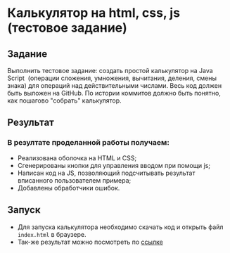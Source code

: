 # Калькулятор на html, css, js (тестовое задание)

## Задание
  Выполнить тестовое задание: создать простой калькулятор на Java Script  (операции сложения, умножения, вычитания, деления, смены знака) для операций над действительными числами. Весь код должен быть выложен на GitHub. По истории коммитов должно быть понятно, как пошагово "собрать" калькулятор.

## Результат
### В резултате проделанной работы получаем:
- Реализована оболочка на HTML и CSS;
- Сгенерированы кнопки для управления вводом при помощи js;
- Написан код на JS, позволяющий подсчитывать результат вписанного пользователем примера;
- Добавлены обработчики ошибок.

## Запуск
- Для запуска калькулятора необходимо скачать код и открыть файл <code>index.html</code> в браузере.
- Так-же результат можно посмотреть по <a href="https://danbka763.github.io/calculator/">ссылке</a>